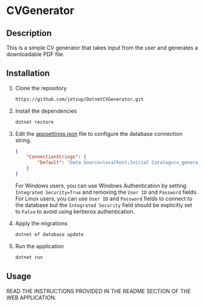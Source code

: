 # CVGenerator

## Description

This is a simple CV generator that takes input from the user and generates a downloadable PDF file.

## Installation

1. Clone the repository

    ```bash
    https://github.com/jetsup/DotnetCVGenerator.git
    ```

2. Install the dependencies

    ```bash
    dotnet restore
    ```

3. Edit the [appsettings.json](CVGenerator/appsettings.json) file to configure the database connection string.

    ```json
    {
        "ConnectionStrings": {
            "Default": "Data Source=localhost;Initial Catalog=cv_generator;User ID=your_db_username;Password=your_db_password;Integrated Security=False;TrustServerCertificate=True;"
        }
    }
    ```

    For Windows users, you can use Windows Authentication by setting `Integrated Security=True` and removing the `User ID` and `Password` fields. For Linux users, you can use `User ID` and `Password` fields to connect to the database but the `Integrated Security` field should be explicitly set to `False` to avoid using kerberos authentication.

4. Apply the migrations

    ```bash
    dotnet ef database update
    ```

5. Run the application

    ```bash
    dotnet run
    ```

## Usage

READ THE INSTRUCTIONS PROVIDED IN THE README SECTION OF THE WEB APPLICATION.
